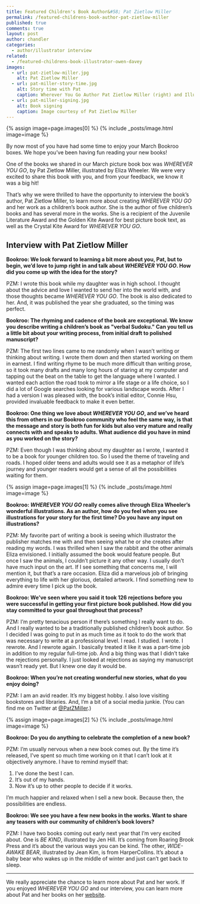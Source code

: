 ```yaml
---
title: Featured Children's Book Author&#58; Pat Zietlow Miller
permalink: /featured-childrens-book-author-pat-zietlow-miller
published: true
comments: true
layout: post
author: chandler
categories: 
  - author/illustrator interview
related: 
  - /featured-childrens-book-illustrator-owen-davey
images: 
  - url: pat-zietlow-miller.jpg
    alt: Pat Zietlow Miller
  - url: pat-miller-story-time.jpg
    alt: Story time with Pat
    caption: Wherever You Go Author Pat Zietlow Miller (right) and Illustrator Eliza Wheeler. Image courtesy of Pat Zietlow Miller
  - url: pat-miller-signing.jpg
    alt: Book signing
    caption: Image courtesy of Pat Zietlow Miller
---
```


{% assign image=page.images[0] %}
{% include _posts/image.html image=image %}

By now most of you have had some time to enjoy your March Bookroo boxes. We hope you’ve been having fun reading your new books!

One of the books we shared in our March picture book box was *WHEREVER YOU GO*, by Pat Zietlow Miller, illustrated by Eliza Wheeler. We were very excited to share this book with you, and from your feedback, we know it was a big hit!

That’s why we were thrilled to have the opportunity to interview the book’s author, Pat Zietlow Miller, to learn more about creating *WHEREVER YOU GO* and her work as a children’s book author. She is the author of five children’s books and has several more in the works. She is a recipient of the Juvenile Literature Award and the Golden Kite Award for best picture book text, as well as the Crystal Kite Award for *WHEREVER YOU GO*.

## Interview with Pat Zietlow Miller

**Bookroo: We look forward to learning a bit more about you, Pat, but to begin, we’d love to jump right in and talk about _WHEREVER YOU GO_. How did you come up with the idea for the story?**

PZM: I wrote this book while my daughter was in high school. I thought about the advice and love I wanted to send her into the world with, and those thoughts became *WHEREVER YOU GO*. The book is also dedicated to her. And, it was published the year she graduated, so the timing was perfect.

**Bookroo: The rhyming and cadence of the book are exceptional. We know you describe writing a children’s book as "verbal Sudoku." Can you tell us a little bit about your writing process, from initial draft to polished manuscript?**

PZM: The first two lines came to me randomly when I wasn’t writing or thinking about writing. I wrote them down and then started working on them in earnest. I find writing rhyme to be much more difficult than writing prose, so it took many drafts and many long hours of staring at my computer and tapping out the beat on the table to get the language where I wanted. I wanted each action the road took to mirror a life stage or a life choice, so I did a lot of Google searches looking for various landscape words. After I had a version I was pleased with, the book’s initial editor, Connie Hsu, provided invaluable feedback to make it even better.

**Bookroo: One thing we love about _WHEREVER YOU GO_, and we’ve heard this from others in our Bookroo community who feel the same way, is that the message and story is both fun for kids but also very mature and really connects with and speaks to adults. What audience did you have in mind as you worked on the story?**

PZM: Even though I was thinking about my daughter as I wrote, I wanted it to be a book for younger children too. So I used the theme of traveling and roads. I hoped older teens and adults would see it as a metaphor of life’s journey and younger readers would get a sense of all the possibilities waiting for them.

{% assign image=page.images[1] %}
{% include _posts/image.html image=image %}

**Bookroo: _WHEREVER YOU GO_ really comes alive through Eliza Wheeler’s wonderful illustrations. As an author, how do you feel when you see illustrations for your story for the first time? Do you have any input on illustrations?**

PZM: My favorite part of writing a book is seeing which illustrator the publisher matches me with and then seeing what he or she creates after reading my words. I was thrilled when I saw the rabbit and the other animals Eliza envisioned. I initially assumed the book would feature people. But once I saw the animals, I couldn’t picture it any other way. I usually don’t have much input on the art. If I see something that concerns me, I will mention it, but that’s a rare occasion. Eliza did a marvelous job of bringing everything to life with her glorious, detailed artwork. I find something new to admire every time I pick up the book.

**Bookroo: We’ve seen where you said it took 126 rejections before you were successful in getting your first picture book published. How did you stay committed to your goal throughout that process?**

PZM: I’m pretty tenacious person if there’s something I really want to do. And I really wanted to be a traditionally published children’s book author. So I decided I was going to put in as much time as it took to do the work that was necessary to write at a professional level. I read. I studied. I wrote. I rewrote. And I rewrote again. I basically treated it like it was a part-time job in addition to my regular full-time job. And a big thing was that I didn’t take the rejections personally. I just looked at rejections as saying my manuscript wasn’t ready yet. But I knew one day it would be.

**Bookroo: When you’re not creating wonderful new stories, what do you enjoy doing?**

PZM: I am an avid reader. It’s my biggest hobby. I also love visiting bookstores and libraries. And, I’m a bit of a social media junkie. (You can find me on Twitter at 
[@PatZMiller](https://twitter.com/patzmiller).)

{% assign image=page.images[2] %}
{% include _posts/image.html image=image %}

**Bookroo: Do you do anything to celebrate the completion of a new book?**

PZM: I’m usually nervous when a new book comes out. By the time it’s released, I’ve spent so much time working on it that I can’t look at it objectively anymore. I have to remind myself that:

1. I’ve done the best I can.
2. It’s out of my hands.
3. Now it’s up to other people to decide if it works.

I’m much happier and relaxed when I sell ​a new book. Because then, the possibilities are endless.

**Bookroo: We see you have a few new books in the works. Want to share any teasers with our community of children’s book lovers?**

PZM: I have two books coming out early next year that I’m very excited about. One is _BE KIND_, illustrated by Jen Hill. It’s coming from Roaring Brook Press and it’s about the various ways you can be kind. The other, _WIDE-AWAKE BEAR_, illustrated by Jean Kim, is from HarperCollins. It’s about a baby bear who wakes up in the middle of winter and just can’t get back to sleep.

***

We really appreciate the chance to learn more about Pat and her work. If you enjoyed *WHEREVER YOU GO* and our interview, you can learn more about Pat and her books on her [website](http://www.patzietlowmiller.com).